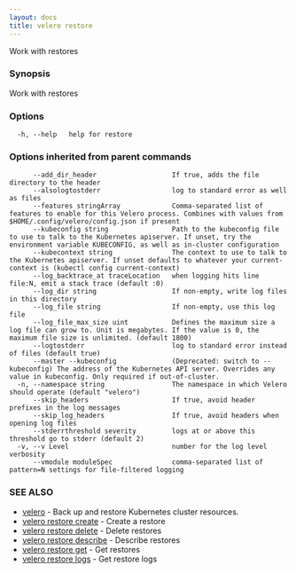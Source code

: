 ```yaml
---
layout: docs
title: velero restore
---
```

Work with restores

### Synopsis

Work with restores

### Options

```
  -h, --help   help for restore
```

### Options inherited from parent commands

```
      --add_dir_header                   If true, adds the file directory to the header
      --alsologtostderr                  log to standard error as well as files
      --features stringArray             Comma-separated list of features to enable for this Velero process. Combines with values from $HOME/.config/velero/config.json if present
      --kubeconfig string                Path to the kubeconfig file to use to talk to the Kubernetes apiserver. If unset, try the environment variable KUBECONFIG, as well as in-cluster configuration
      --kubecontext string               The context to use to talk to the Kubernetes apiserver. If unset defaults to whatever your current-context is (kubectl config current-context)
      --log_backtrace_at traceLocation   when logging hits line file:N, emit a stack trace (default :0)
      --log_dir string                   If non-empty, write log files in this directory
      --log_file string                  If non-empty, use this log file
      --log_file_max_size uint           Defines the maximum size a log file can grow to. Unit is megabytes. If the value is 0, the maximum file size is unlimited. (default 1800)
      --logtostderr                      log to standard error instead of files (default true)
      --master --kubeconfig              (Deprecated: switch to --kubeconfig) The address of the Kubernetes API server. Overrides any value in kubeconfig. Only required if out-of-cluster.
  -n, --namespace string                 The namespace in which Velero should operate (default "velero")
      --skip_headers                     If true, avoid header prefixes in the log messages
      --skip_log_headers                 If true, avoid headers when opening log files
      --stderrthreshold severity         logs at or above this threshold go to stderr (default 2)
  -v, --v Level                          number for the log level verbosity
      --vmodule moduleSpec               comma-separated list of pattern=N settings for file-filtered logging
```

### SEE ALSO

* [velero](velero.md)	 - Back up and restore Kubernetes cluster resources.
* [velero restore create](velero_restore_create.md)	 - Create a restore
* [velero restore delete](velero_restore_delete.md)	 - Delete restores
* [velero restore describe](velero_restore_describe.md)	 - Describe restores
* [velero restore get](velero_restore_get.md)	 - Get restores
* [velero restore logs](velero_restore_logs.md)	 - Get restore logs

